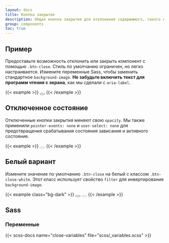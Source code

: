 ```yaml
---
layout: docs
title: Кнопка закрытия
description: Общая кнопка закрытия для отклонения содержимого, такого как модальные окна и предупреждения.
group: components
toc: true
---
```


## Пример

Предоставьте возможность отклонить или закрыть компонент с помощью `.btn-close`. Стиль по умолчанию ограничен, но легко настраивается. Измените переменные Sass, чтобы заменить стандартное `background-image`. **Не забудьте включить текст для программ чтения с экрана**, как мы сделали с `aria-label`.

{{< example >}}
<button type="button" class="btn-close" aria-label="Закрыть"></button>
{{< /example >}}

## Отключенное состояние

Отключенные кнопки закрытия меняют свою `opacity`. Мы также применили `pointer-events: none` и `user-select: none` для предотвращения срабатывания состояния зависания и активного состояния.

{{< example >}}
<button type="button" class="btn-close" disabled aria-label="Закрыть"></button>
{{< /example >}}

## Белый вариант

Измените значение по умолчанию `.btn-close` на белый с классом `.btn-close-white`. Этот класс использует свойство `filter` для инвертирования `background-image`.

{{< example class="bg-dark" >}}
<button type="button" class="btn-close btn-close-white" aria-label="Закрыть"></button>
<button type="button" class="btn-close btn-close-white" disabled aria-label="Закрыть"></button>
{{< /example >}}

## Sass

### Переменные

{{< scss-docs name="close-variables" file="scss/_variables.scss" >}}
